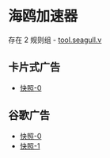 # 海鸥加速器

存在 2 规则组 - [tool.seagull.v](/src/apps/tool.seagull.v.ts)

## 卡片式广告

- [快照-0](https://i.gkd.li/import/13413556)

## 谷歌广告

- [快照-0](https://i.gkd.li/import/13426255)
- [快照-1](https://i.gkd.li/import/13459399)
